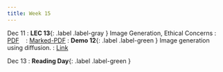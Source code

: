 ```yaml
---
title: Week 15
---
```


Dec 11
: **LEC 13**{: .label .label-gray } Image Generation, Ethical Concerns
  : [PDF](lectures/13-diffusion/Lec13.pdf) &nbsp;&nbsp;
  : [Marked-PDF](#)
: **Demo 12**{: .label .label-green } Image generation using diffusion.
  : [Link](https://drive.google.com/file/d/1K-q1gll_curXPOcddHIV5yRCS31bKFOk/view?usp=sharing) &nbsp;&nbsp;

Dec 13
: **Reading Day**{: .label .label-green } 